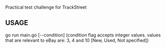 Practical test challenge for TrackStreet

## USAGE

go run main.go [--condition] (condition flag accepts integer values. values that are relevant to eBay are: 3, 4 and 10 [New, Used, Not specified])
